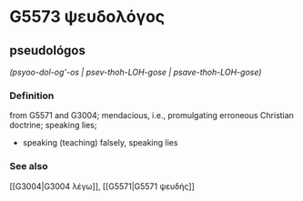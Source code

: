 # G5573 ψευδολόγος

## pseudológos

_(psyoo-dol-og'-os | psev-thoh-LOH-gose | psave-thoh-LOH-gose)_

### Definition

from G5571 and G3004; mendacious, i.e., promulgating erroneous Christian doctrine; speaking lies; 

- speaking (teaching) falsely, speaking lies

### See also

[[G3004|G3004 λέγω]], [[G5571|G5571 ψευδής]]
